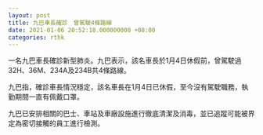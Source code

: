 ```yaml
---
layout: post
title: 九巴車長確診　曾駕駛4條路線
date: 2021-01-06 20:52:18.000000000 +08:00
categories: rthk
---
```


一名九巴車長確診新型肺炎。九巴表示，該名車長於1月4日休假前，曾駕駛過32H、36M、234A及234B共4條路線。

九巴指，確診車長情況穩定，該名車長在1月4日已休假，至今沒有駕駛職務，執勤期間一直有佩戴口罩。

九巴已安排相關的巴士、車站及車廠設施進行徹底清潔及消毒，並已追蹤可能被界定為密切接觸的員工進行檢測。
